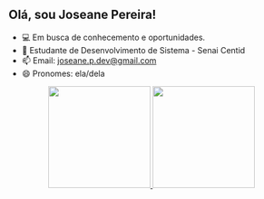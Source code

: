 ## Olá, sou Joseane Pereira!
- 💻 Em busca de conhecemento e oportunidades.
- 🎒 Estudante de Desenvolvimento de Sistema - Senai Centid
- 📫 Email: joseane.p.dev@gmail.com
- 😄 Pronomes: ela/dela

<div align="center">
  <a href="https://github.com/JoseanePereiraDev">
  <img height="180em" src="https://github-readme-stats.vercel.app/api?username=joseanepereiradev&show_icons=true&theme=dracula&include_all_commits=true&count_private=true"/>
  <img height="180em" src="https://github-readme-stats.vercel.app/api/top-langs/?username=joseanepereiradev&layout=compact&langs_count=7&theme=dracula"/>
</div>
